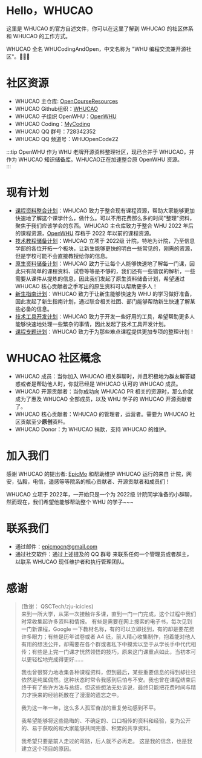 # Hello，WHUCAO

这里是 WHUCAO 的官方自述文件，你可以在这里了解到 WHUCAO 的社区体系和 WHUCAO 的工作方式。

WHUCAO 全名 WHUCodingAndOpen，中文名称为 "WHU 编程交流兼开源社区"。:tada::tada::tada:

# 社区资源

- WHUCAO 主仓库: [OpenCourseResources](https://github.com/WHUCodingAndOpen/OpenCourseResources)
- WHUCAO Github组织：[WHUCAO](https://github.com/WHUCodingAndOpen)
- WHUCAO 子组织 OpenWHU：[OpenWHU](https://github.com/openwhu)
- WHUCAO Coding：[MyCoding](https://mycoding.sorux.cn/summary)
- WHUCAO QQ 群号：728342352
- WHUCAO QQ 频道号：WHUOpenCode22

:::tip
OpenWHU 作为 WHU 老牌开源资料整理社区，现已合并于 WHUCAO，并作为 WHUCAO 知识储备库。WHUCAO正在加速整合原 OpenWHU 资源。  
:::

# 现有计划

- [课程资料整合计划](https://github.com/WHUCodingAndOpen/OpenCourseResources)：WHUCAO 致力于整合现有课程资源，帮助大家能够更加快速地了解这个课学什么，做什么。可以不用花费那么多的时间"整理"资料，聚焦于我们应该学会的东西。WHUCAO 主仓库致力于整合 WHU 2022 年后的课程资源，[OpenWHU](https://github.com/openwhu/OpenWHU) 存档于 2022 年以前的课程资源。  
- [技术教程储备计划](./tech/index.md)：WHUCAO 立项于 2022级 计院，特地为计院，乃至信息学部的各位开拓一个板块，让新生能够更快的明白一些常见的，刚需的资源，但是学校可能不会直接教授给你的信息。  
- [原生资料储备计划](./zip/index.md)：WHUCAO 致力于让每个人能够快速地了解每一门课，因此只有简单的课程资料、试卷等等是不够的，我们还有一些错误的解析，一些需要从课件从提炼的信息，因此我们发起了原生资料储备计划，希望通过 WHUCAO 核心贡献者之手写出的原生资料可以帮助更多人！
- [新生指南计划](./guide/index.md)：WHUCAO 致力于让新生能够快速为 WHU 的学习做好准备，因此发起了新生指南计划，通过联合相关社团、部门能够帮助新生快速了解某些必备的信息。
- [技术工具开发计划](./tech/index.md)：WHUCAO 致力于开发一些好用的工具，希望帮助更多人能够快速地处理一些繁杂的事情，因此发起了技术工具开发计划。
- [课程专题计划](./solo/index.md)：WHUCAO 致力于为那些难点课程提供更加专项的整理计划！  

# WHUCAO 社区概念

- WHUCAO 成员：当你加入 WHUCAO 相关群聊时，并且积极地为群友解答疑惑或者是帮助他人时，你就已经是 WHUCAO 认可的 WHUCAO 成员。
- WHUCAO 开源贡献者：当你成功向 WHUCAO PR 相关的资源时，那么你就成为了惠及 WHUCAO 全部成员，以及 WHU 学子的 WHUCAO 开源贡献者了。
- WHUCAO 核心贡献者：WHUCAO 的管理者，运营者。需要为 WHUCAO 社区贡献至少**原创**资料。
- WHUCAO Donor：为 WHUCAO 捐款，支持 WHUCAO 的维护。

# 加入我们

感谢 WHUCAO 的提出者: [EpicMo](https://github.com/liaosunny123) 和帮助维护 WHUCAO 运行的来自 计院，网安，弘毅，电信，遥感等等院系的核心贡献者、开源贡献者和成员们！  
  
WHUCAO 立项于 2022年，一开始只是一个为 2022级 计院同学准备的小群聊，然而现在，我们希望他能够帮助整个 WHU 的学子~~~

# 联系我们

- 通过邮件：epicmocn@gmail.com
- 通过社交软件：通过上述提及的 QQ 群号 来联系任何一个管理员或者群主，以联系 WHUCAO 现任维护者和执行管理团队。

# 感谢

>   (致谢： QSCTech/zju-icicles)  
>   来到一所大学，从第一次接触许多课，直到一门一门完成，这个过程中我们时常收集起许多资料和情报。 有些是需要在网上搜索的电子书，每次见到一门新课程，Google 一下教材名称，有的可以立即找到，有的却是要花费许多眼力；有些是历年试卷或者 A4 纸，前人精心收集制作，抱着能对他人有用的想法公开，却需要在各个群或者私下中摸索以至于从学长手中代代相传；有些是上完一门课才恍然领悟的技巧，原来这门课重点如此，当初本可以更轻松地完成得更好……  
>     
>   我也曾很努力地收集各种课程资料，但到最后，某些重要信息的得到却往往依然是纯属偶然。这种状态时常令我感到后怕与不安。我也曾在课程结束后终于有了些许方法与总结，但这些想法无处诉说，最终只能把花费时间与精力才换来的经验耗散在了漫漫的遗忘之中。  
>     
>   我为这一年一年，这么多人孤军奋战的重复劳动感到不平。  
>     
>   我希望能够将这些隐晦的、不确定的、口口相传的资料和经验，变为公开的、易于获取的和大家能够共同完善、积累的共享资料。  
>    
>   我希望只要是前人走过的弯路，后人就不必再走。 这是我的信念，也是我建立这个项目的原因。 